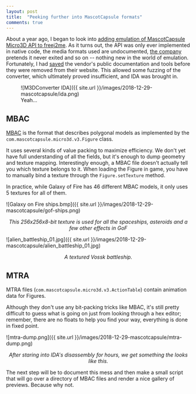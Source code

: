 ```yaml
---
layout: post
title:  "Peeking further into MascotCapsule formats"
comments: true
---
```


About a year ago, I began to look into [adding emulation of MascotCapsule Micro3D API to freej2me](https://github.com/hex007/freej2me/issues/27). As it turns out, the API was only ever implemented in native code, the media formats used are undocumented, [the company](https://www.hicorp.co.jp/en/) pretends it never exited and so on -- nothing new in the world of emulation. Fortunately, I had [saved](https://github.com/minexew/MascotCapsule_Archaeology/tree/master/Docs_Resources_SDK) the vendor's public documentation and tools before they were removed from their website. This allowed some fuzzing of the converter, which ultimately proved insufficient, and IDA was brought in.

<figure>
![M3DConverter IDA]({{ site.url }}/images/2018-12-29-mascotcapsule/ida.png)
<figcaption>Yeah...</figcaption>
</figure>

MBAC
----

[MBAC](https://github.com/minexew/MascotCapsule_Archaeology/blob/master/Format_Descriptions/MBAC.md) is the format that describes polygonal models as implemented by the `com.mascotcapsule.micro3d.v3.Figure` class.

It uses several kinds of value packing to maximize efficiency. We don't yet have full understanding of all the fields, but it's enough to dump geometry and texture mapping. Interestingly enough, a MBAC file doesn't actually tell you which texture belongs to it. When loading the Figure in game, you have to manually bind a texture through the `Figure.setTexture` method.

In practice, while Galaxy of Fire has 46 different MBAC models, it only uses 5 textures for all of them.

![Galaxy on Fire ships.bmp]({{ site.url }}/images/2018-12-29-mascotcapsule/gof-ships.png)
<center><i>This 256x256x8-bit texture is used for all the spaceships, asteroids and a few other effects in GoF</i></center>

![alien_battleship_01.jpg]({{ site.url }}/images/2018-12-29-mascotcapsule/alien_battleship_01.jpg)
<center><i>A textured Vossk battleship.</i></center>

MTRA
----

MTRA files (`com.mascotcapsule.micro3d.v3.ActionTable`) contain animation data for Figures.

Although they don't use any bit-packing tricks like MBAC, it's still pretty difficult to guess what is going on just from looking through a hex editor; remember, there are no floats to help you find your way, everything is done in fixed point.

![mtra-dump.png]({{ site.url }}/images/2018-12-29-mascotcapsule/mtra-dump.png)
<center><i>After staring into IDA's disassembly for hours, we get something the looks like this.</i></center>

The next step will be to document this mess and then make a small script that will go over a directory of MBAC files and render a nice gallery of previews. Because why not.
